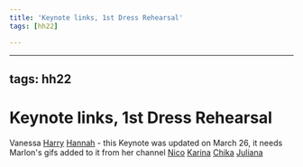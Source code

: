 ```yaml
---
title: 'Keynote links, 1st Dress Rehearsal'
tags: [hh22]

---
```


---
tags: hh22
---

# Keynote links, 1st Dress Rehearsal

Vanessa
[Harry](https://drive.google.com/file/d/1jdFH5OqmLcxoZQlqLv37o5UaIXN2PTKU/view?usp=sharing)
[Hannah](https://drive.google.com/file/d/1R0_tjJqesTq_LwZcV8rdox1srqMJekE8/view?usp=sharing) - this Keynote was updated on March 26, it needs Marlon's gifs added to it from her channel
[Nico](https://drive.google.com/file/d/1fOE3XVrcH7MBE8uNkxKDzOrkpvIQKwNQ/view?usp=sharing)
[Karina](https://drive.google.com/file/d/1K08F721UIJ3qqYuKxer9IeQXPTIbG38L/view?usp=sharing)
[Chika](https://drive.google.com/file/d/1oPeXU2SVwmL1z0tsbgUz_ySgT56jQgxH/view?usp=sharing)
[Juliana](https://drive.google.com/file/d/1S0-CSo_n87my8Z6YWt2vB4o2TmCTfjsa/view?usp=sharing)